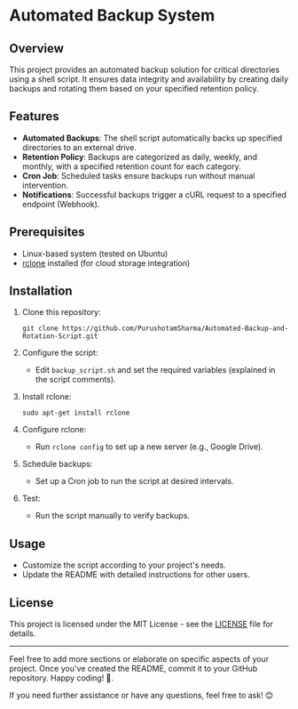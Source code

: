 # Automated Backup System

## Overview
This project provides an automated backup solution for critical directories using a shell script. It ensures data integrity and availability by creating daily backups and rotating them based on your specified retention policy.

## Features
- **Automated Backups**: The shell script automatically backs up specified directories to an external drive.
- **Retention Policy**: Backups are categorized as daily, weekly, and monthly, with a specified retention count for each category.
- **Cron Job**: Scheduled tasks ensure backups run without manual intervention.
- **Notifications**: Successful backups trigger a cURL request to a specified endpoint (Webhook).

## Prerequisites
- Linux-based system (tested on Ubuntu)
- [rclone](https://rclone.org/) installed (for cloud storage integration)

## Installation
1. Clone this repository:
   ```
   git clone https://github.com/PurushotamSharma/Automated-Backup-and-Rotation-Script.git
   ```

2. Configure the script:
   - Edit `backup_script.sh` and set the required variables (explained in the script comments).

3. Install rclone:
   ```
   sudo apt-get install rclone
   ```

4. Configure rclone:
   - Run `rclone config` to set up a new server (e.g., Google Drive).

5. Schedule backups:
   - Set up a Cron job to run the script at desired intervals.

6. Test:
   - Run the script manually to verify backups.

## Usage
- Customize the script according to your project's needs.
- Update the README with detailed instructions for other users.

## License
This project is licensed under the MIT License - see the [LICENSE](LICENSE) file for details.

---

Feel free to add more sections or elaborate on specific aspects of your project. Once you've created the README, commit it to your GitHub repository. Happy coding! 🚀.

If you need further assistance or have any questions, feel free to ask! 😊
